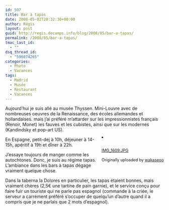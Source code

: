 ```yaml
---
id: 507
title: Bar à tapas
date: 2008-05-02T20:32:30+00:00
author: Régis
layout: post
guid: http://regis.decamps.info/blog/2008/05/bar-a-tapas/
permalink: /2008/05/bar-a-tapas/
tmac_last_id:
  - ""
dsq_thread_id:
  - "596074265"
categories:
  - Photo
  - Vacances
tags:
  - Madrid
  - Musée
  - Restaurant
  - Vacances
---
```

Aujourd&rsquo;hui je suis allé au musée Thyssen. Mini-Louvre avec de nombreuses oeuvres de la Renaissance, des écoles allemandes et hollandaises. mais j&rsquo;ai préféré m&rsquo;attarder sur les impressionnistes français (Renoir, Monet) les fauves et les cubistes, ainsi que sur les modernes (Kandindsky et pop-art US).

<div style="float: right; margin-left: 10px; margin-bottom: 10px;">
  <a href="http://www.flickr.com/photos/wakaseoo/2463383681/" title="photo sharing"><img src="http://farm4.static.flickr.com/3222/2463383681_d8fa345d26_m.jpg" alt="" style="border: solid 2px #000000;" /></a><br /> <br /> <span style="font-size: 0.9em; margin-top: 0px;"><br /> <a href="http://www.flickr.com/photos/wakaseoo/2463383681/">IMG_1609.JPG</a><br /> <br /> Originally uploaded by <a href="http://www.flickr.com/people/wakaseoo/">wakaseoo</a><br /> </span>
</div>

En Espagne, petit-dej à 10h, déjeuner à 14-15h, apéritif à 19h et dîner à 22h.

J&rsquo;essaye toujours de manger comme les autochtones. Donc, je suis au régime tapas. L&rsquo;ambiance dans les bars à tapas dégage vraiment quelque chose.

Dans la taberna la Dolores en particulier, les tapas étaient bonnes, mais vraiment chères (2,5€ une tartine de pain garnie), et le service conçu pour faire fuir un touriste qui ne parle pas espagnol (commande à la criée, le serveur a carrément préféré s&rsquo;occuper de quelqu&rsquo;un d&rsquo;autre quand il a compris que je ne parlais que 2 mots d&rsquo;espagnol).
  
<br clear="all" />